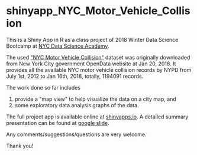 # shinyapp_NYC_Motor_Vehicle_Collision   

This is a Shiny App in R as a class project of 2018 Winter Data Science Bootcamp at [NYC Data Science Academy](https://nycdatascience.com).

The used ["NYC Motor Vehicle Collision"](https://data.cityofnewyork.us/Public-Safety/NYPD-Motor-Vehicle-Collisions/h9gi-nx95) dataset was originally downloaded from New York City government OpenData website at Jan 20, 2018. It provides all the available NYC motor vehicle collision records by NYPD from July 1st, 2012 to Jan 16th, 2018, totally, 1194091 records.

The work done so far includes   
1. provide a "map view" to help visualize the data on a city map, and 
2. some exploratory data analysis graphs of the data.

The full project app is available online at [shinyapps.io](https://yanghua23.shinyapps.io/shinyapp_NYC_Motor_Vehicle_Collision/). A detailed summary presentation can be found at [google slide](https://docs.google.com/presentation/d/1cKCIfQLJiUwfUUuLXcDBMbQyxzxN7h-fT-0xFjMEsuA/edit?usp=sharing).

Any comments/suggestions/questions are very welcome.

Thank you!